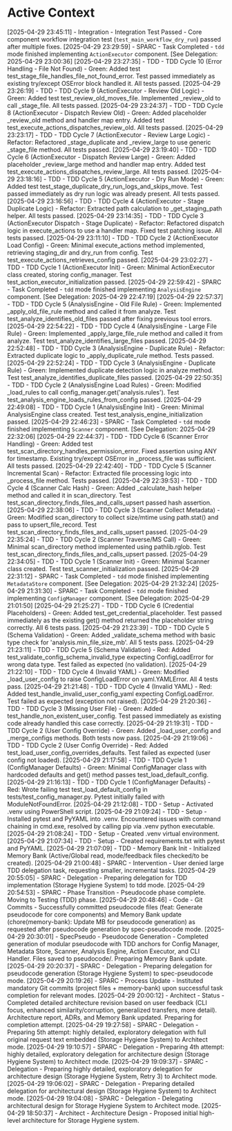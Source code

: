 # Active Context
<!-- Entries below should be added reverse chronologically (newest first) -->
[2025-04-29 23:45:11] - Integration - Integration Test Passed - Core component workflow integration test (`test_main_workflow_dry_run`) passed after multiple fixes.
[2025-04-29 23:29:59] - SPARC - Task Completed - `tdd` mode finished implementing `ActionExecutor` component. [See Delegation: 2025-04-29 23:00:36]
[2025-04-29 23:27:35] - TDD - TDD Cycle 10 (Error Handling - File Not Found) - Green: Added test test_stage_file_handles_file_not_found_error. Test passed immediately as existing try/except OSError block handled it. All tests passed.
[2025-04-29 23:26:19] - TDD - TDD Cycle 9 (ActionExecutor - Review Old Logic) - Green: Added test test_review_old_moves_file. Implemented _review_old to call _stage_file. All tests passed.
[2025-04-29 23:24:37] - TDD - TDD Cycle 8 (ActionExecutor - Dispatch Review Old) - Green: Added placeholder _review_old method and handler map entry. Added test test_execute_actions_dispatches_review_old. All tests passed.
[2025-04-29 23:23:17] - TDD - TDD Cycle 7 (ActionExecutor - Review Large Logic) - Refactor: Refactored _stage_duplicate and _review_large to use generic _stage_file method. All tests passed.
[2025-04-29 23:19:40] - TDD - TDD Cycle 6 (ActionExecutor - Dispatch Review Large) - Green: Added placeholder _review_large method and handler map entry. Added test test_execute_actions_dispatches_review_large. All tests passed.
[2025-04-29 23:18:16] - TDD - TDD Cycle 5 (ActionExecutor - Dry Run Mode) - Green: Added test test_stage_duplicate_dry_run_logs_and_skips_move. Test passed immediately as dry run logic was already present. All tests passed.
[2025-04-29 23:16:56] - TDD - TDD Cycle 4 (ActionExecutor - Stage Duplicate Logic) - Refactor: Extracted path calculation to _get_staging_path helper. All tests passed.
[2025-04-29 23:14:35] - TDD - TDD Cycle 3 (ActionExecutor Dispatch - Stage Duplicate) - Refactor: Refactored dispatch logic in execute_actions to use a handler map. Fixed test patching issue. All tests passed.
[2025-04-29 23:11:10] - TDD - TDD Cycle 2 (ActionExecutor Load Config) - Green: Minimal execute_actions method implemented, retrieving staging_dir and dry_run from config. Test test_execute_actions_retrieves_config passed.
[2025-04-29 23:02:27] - TDD - TDD Cycle 1 (ActionExecutor Init) - Green: Minimal ActionExecutor class created, storing config_manager. Test test_action_executor_initialization passed.
[2025-04-29 22:59:42] - SPARC - Task Completed - `tdd` mode finished implementing `AnalysisEngine` component. [See Delegation: 2025-04-29 22:47:19]
[2025-04-29 22:57:37] - TDD - TDD Cycle 5 (AnalysisEngine - Old File Rule) - Green: Implemented _apply_old_file_rule method and called it from analyze. Test test_analyze_identifies_old_files passed after fixing previous tool errors.
[2025-04-29 22:54:22] - TDD - TDD Cycle 4 (AnalysisEngine - Large File Rule) - Green: Implemented _apply_large_file_rule method and called it from analyze. Test test_analyze_identifies_large_files passed.
[2025-04-29 22:52:48] - TDD - TDD Cycle 3 (AnalysisEngine - Duplicate Rule) - Refactor: Extracted duplicate logic to _apply_duplicate_rule method. Tests passed.
[2025-04-29 22:52:24] - TDD - TDD Cycle 3 (AnalysisEngine - Duplicate Rule) - Green: Implemented duplicate detection logic in analyze method. Test test_analyze_identifies_duplicate_files passed.
[2025-04-29 22:50:35] - TDD - TDD Cycle 2 (AnalysisEngine Load Rules) - Green: Modified _load_rules to call config_manager.get('analysis.rules'). Test test_analysis_engine_loads_rules_from_config passed.
[2025-04-29 22:49:08] - TDD - TDD Cycle 1 (AnalysisEngine Init) - Green: Minimal AnalysisEngine class created. Test test_analysis_engine_initialization passed.
[2025-04-29 22:46:23] - SPARC - Task Completed - `tdd` mode finished implementing `Scanner` component. [See Delegation: 2025-04-29 22:32:06]
[2025-04-29 22:44:37] - TDD - TDD Cycle 6 (Scanner Error Handling) - Green: Added test test_scan_directory_handles_permission_error. Fixed assertion using ANY for timestamp. Existing try/except OSError in _process_file was sufficient. All tests passed.
[2025-04-29 22:42:40] - TDD - TDD Cycle 5 (Scanner Incremental Scan) - Refactor: Extracted file processing logic into _process_file method. Tests passed.
[2025-04-29 22:39:53] - TDD - TDD Cycle 4 (Scanner Calc Hash) - Green: Added _calculate_hash helper method and called it in scan_directory. Test test_scan_directory_finds_files_and_calls_upsert passed hash assertion.
[2025-04-29 22:38:06] - TDD - TDD Cycle 3 (Scanner Collect Metadata) - Green: Modified scan_directory to collect size/mtime using path.stat() and pass to upsert_file_record. Test test_scan_directory_finds_files_and_calls_upsert passed.
[2025-04-29 22:35:24] - TDD - TDD Cycle 2 (Scanner Traverse/MS Call) - Green: Minimal scan_directory method implemented using pathlib.rglob. Test test_scan_directory_finds_files_and_calls_upsert passed.
[2025-04-29 22:34:05] - TDD - TDD Cycle 1 (Scanner Init) - Green: Minimal Scanner class created. Test test_scanner_initialization passed.
[2025-04-29 22:31:12] - SPARC - Task Completed - `tdd` mode finished implementing `MetadataStore` component. [See Delegation: 2025-04-29 21:32:24]
[2025-04-29 21:31:30] - SPARC - Task Completed - `tdd` mode finished implementing `ConfigManager` component. [See Delegation: 2025-04-29 21:01:50]
[2025-04-29 21:25:27] - TDD - TDD Cycle 6 (Credential Placeholders) - Green: Added test_get_credential_placeholder. Test passed immediately as the existing get() method returned the placeholder string correctly. All 6 tests pass.
[2025-04-29 21:23:39] - TDD - TDD Cycle 5 (Schema Validation) - Green: Added _validate_schema method with basic type check for 'analysis.min_file_size_mb'. All 5 tests pass.
[2025-04-29 21:23:11] - TDD - TDD Cycle 5 (Schema Validation) - Red: Added test_validate_config_schema_invalid_type expecting ConfigLoadError for wrong data type. Test failed as expected (no validation).
[2025-04-29 21:22:10] - TDD - TDD Cycle 4 (Invalid YAML) - Green: Modified _load_user_config to raise ConfigLoadError on yaml.YAMLError. All 4 tests pass.
[2025-04-29 21:21:48] - TDD - TDD Cycle 4 (Invalid YAML) - Red: Added test_handle_invalid_user_config_yaml expecting ConfigLoadError. Test failed as expected (exception not raised).
[2025-04-29 21:20:36] - TDD - TDD Cycle 3 (Missing User File) - Green: Added test_handle_non_existent_user_config. Test passed immediately as existing code already handled this case correctly.
[2025-04-29 21:19:31] - TDD - TDD Cycle 2 (User Config Override) - Green: Added _load_user_config and _merge_configs methods. Both tests now pass.
[2025-04-29 21:19:06] - TDD - TDD Cycle 2 (User Config Override) - Red: Added test_load_user_config_overrides_defaults. Test failed as expected (user config not loaded).
[2025-04-29 21:17:58] - TDD - TDD Cycle 1 (ConfigManager Defaults) - Green: Minimal ConfigManager class with hardcoded defaults and get() method passes test_load_default_config.
[2025-04-29 21:16:13] - TDD - TDD Cycle 1 (ConfigManager Defaults) - Red: Wrote failing test test_load_default_config in tests/test_config_manager.py. Pytest initially failed with ModuleNotFoundError.
[2025-04-29 21:12:08] - TDD - Setup - Activated .venv using PowerShell script.
[2025-04-29 21:09:24] - TDD - Setup - Installed pytest and PyYAML into .venv. Encountered issues with command chaining in cmd.exe, resolved by calling pip via .venv python executable.
[2025-04-29 21:08:24] - TDD - Setup - Created .venv virtual environment.
[2025-04-29 21:07:34] - TDD - Setup - Created requirements.txt with pytest and PyYAML.
[2025-04-29 21:07:09] - TDD - Memory Bank Init - Initialized Memory Bank (Active/Global read, mode/feedback files checked/to be created).
[2025-04-29 21:00:48] - SPARC - Intervention - User denied large TDD delegation task, requesting smaller, incremental tasks.
[2025-04-29 20:55:05] - SPARC - Delegation - Preparing delegation for TDD implementation (Storage Hygiene System) to tdd mode.
[2025-04-29 20:54:53] - SPARC - Phase Transition - Pseudocode phase complete. Moving to Testing (TDD) phase.
[2025-04-29 20:48:46] - Code - Git Commits - Successfully committed pseudocode files (feat: Generate pseudocode for core components) and Memory Bank update (chore(memory-bank): Update MB for pseudocode generation) as requested after pseudocode generation by spec-pseudocode mode.
[2025-04-29 20:30:01] - SpecPseudo - Pseudocode Generation - Completed generation of modular pseudocode with TDD anchors for Config Manager, Metadata Store, Scanner, Analysis Engine, Action Executor, and CLI Handler. Files saved to pseudocode/. Preparing Memory Bank update.
[2025-04-29 20:20:37] - SPARC - Delegation - Preparing delegation for pseudocode generation (Storage Hygiene System) to spec-pseudocode mode.
[2025-04-29 20:19:26] - SPARC - Process Update - Instituted mandatory Git commits (project files + memory-bank) upon successful task completion for relevant modes.
[2025-04-29 20:00:12] - Architect - Status - Completed detailed architecture revision based on user feedback (CLI focus, enhanced similarity/corruption, generalized transfers, more detail). Architecture report, ADRs, and Memory Bank updated. Preparing for completion attempt.
[2025-04-29 19:27:58] - SPARC - Delegation - Preparing 5th attempt: highly detailed, exploratory delegation with full original request text embedded (Storage Hygiene System) to Architect mode.
[2025-04-29 19:10:57] - SPARC - Delegation - Preparing 4th attempt: highly detailed, exploratory delegation for architecture design (Storage Hygiene System) to Architect mode.
[2025-04-29 19:09:37] - SPARC - Delegation - Preparing highly detailed, exploratory delegation for architecture design (Storage Hygiene System, Retry 3) to Architect mode.
[2025-04-29 19:06:02] - SPARC - Delegation - Preparing detailed delegation for architectural design (Storage Hygiene System) to Architect mode.
[2025-04-29 19:04:08] - SPARC - Delegation - Delegating architectural design for Storage Hygiene System to Architect mode.
[2025-04-29 18:50:37] - Architect - Architecture Design - Proposed initial high-level architecture for Storage Hygiene system.